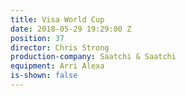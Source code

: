```yaml
---
title: Visa World Cup
date: 2018-05-29 19:29:00 Z
position: 37
director: Chris Strong
production-company: Saatchi & Saatchi
equipment: Arri Alexa
is-shown: false
---
```


